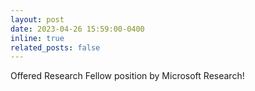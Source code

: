 ```yaml
---
layout: post
date: 2023-04-26 15:59:00-0400
inline: true
related_posts: false
---
```


Offered Research Fellow position by Microsoft Research!
